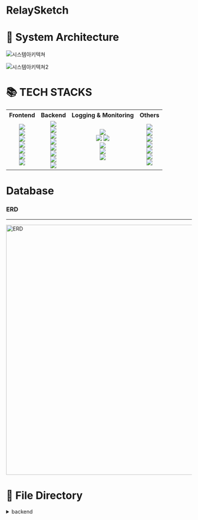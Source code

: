 # RelaySketch


# 📌 System Architecture


![시스템아키텍쳐](https://github.com/2023-Summer-Bootcamp-Team-B/RelaySketch/assets/137774867/be13ee8b-5fb9-4e4e-bfa5-559a154f7049)

![시스템아키텍쳐2](https://github.com/2023-Summer-Bootcamp-Team-B/RelaySketch/assets/137774867/47391b51-fba7-41d5-bc87-6eace99df25e)

# 📚 TECH STACKS
<table>
<tr>
<th>Frontend</th>
<th>Backend</th>
<th>Logging & Monitoring</th>
<th>Others</th>
</tr>
<tr>
<td align=center>
<img src="https://img.shields.io/badge/react-61DAFB?style=for-the-badge&logo=react&logoColor=black"><br>
<img src="https://img.shields.io/badge/vite-646CFF?style=for-the-badge&logo=vite&logoColor=white"><br>
<img src="https://img.shields.io/badge/typescript-3178C6?style=for-the-badge&logo=typescript&logoColor=white"><br>
<img src="https://img.shields.io/badge/tailwindcss-06B6D4?style=for-the-badge&logo=tailwindcss&logoColor=white"><br>
<img src="https://img.shields.io/badge/mobx-FF9955?style=for-the-badge&logo=mobx&logoColor=white"><br>
<img src="https://img.shields.io/badge/eslint-4B32C3?style=for-the-badge&logo=eslint&logoColor=white"><br>
<img src="https://img.shields.io/badge/prettier-F7B93E?style=for-the-badge&logo=prettier&logoColor=black"><br>
</td>
<td align=center>
<img src="https://img.shields.io/badge/nginx-009639?style=for-the-badge&logo=nginx&logoColor=black"><br>
<img src="https://img.shields.io/badge/django-092E20?style=for-the-badge&logo=django&logoColor=white"><br>
<img src="https://img.shields.io/badge/gunicorn-499848?style=for-the-badge&logo=gunicorn&logoColor=black"><br>
<img src="https://img.shields.io/badge/rabbitmq-FF6600?style=for-the-badge&logo=rabbitmq&logoColor=white"><br>
<img src="https://img.shields.io/badge/celery-37814A?style=for-the-badge&logo=celery&logoColor=black"><br>
<img src="https://img.shields.io/badge/redis-DC382D?style=for-the-badge&logo=redis&logoColor=white"><br>
<img src="https://img.shields.io/badge/mysql-4479A1?style=for-the-badge&logo=mysql&logoColor=white"><br>
<img src="https://img.shields.io/badge/swagger-85EA2D?style=for-the-badge&logo=swagger&logoColor=black"><br>
</td>
<td align=center>
<img src="https://img.shields.io/badge/prometheus-E6522C?style=for-the-badge&logo=prometheus&logoColor=black"><br>
<img src="https://img.shields.io/badge/grafana-F46800?style=for-the-badge&logo=grafana&logoColor=black">
<img src="https://img.shields.io/badge/k6-7D64FF?style=for-the-badge&logo=k6&logoColor=black"><br>
<img src="https://img.shields.io/badge/elasticsearch-005571?style=for-the-badge&logo=elasticsearch&logoColor=white"><br>
<img src="https://img.shields.io/badge/logstash-005571?style=for-the-badge&logo=logstash&logoColor=white"><br>
<img src="https://img.shields.io/badge/kibana-005571?style=for-the-badge&logo=kibana&logoColor=white"><br>
</td>
<td align=center>
<img src="https://img.shields.io/badge/github-181717?style=for-the-badge&logo=github&logoColor=white"><br>
<img src="https://img.shields.io/badge/githubactions-2088FF?style=for-the-badge&logo=githubactions&logoColor=white"><br>
<img src="https://img.shields.io/badge/notion-000000?style=for-the-badge&logo=notion&logoColor=white"><br>
<img src="https://img.shields.io/badge/slack-4A154B?style=for-the-badge&logo=slack&logoColor=white"><br>
<img src="https://img.shields.io/badge/figma-F24E1E?style=for-the-badge&logo=figma&logoColor=white"><br>
<img src="https://img.shields.io/badge/docker-2496ED?style=for-the-badge&logo=docker&logoColor=white"><br>
<img src="https://img.shields.io/badge/postman-FF6C37?style=for-the-badge&logo=postman&logoColor=white"><br>
</td>
</tr>
</table>


# Database
### ERD
---
<img width="677" alt="ERD" src="https://github.com/2023-Summer-Bootcamp-Team-B/RelaySketch/assets/137774867/a9175ecc-547b-4906-b9c8-781a22b78044">


# 📂 File Directory
<details>
<summary>backend</summary>
<div markdown="1">

<details>
<summary>front</summary>
<div markdown="1">

# MainFlow
<img width="775" alt="flow" src="https://github.com/2023-Summer-Bootcamp-Team-B/RelaySketch/assets/137774867/460e3036-8674-4e4b-b844-d17852338b19">


# 🔍 Features
<details>
<summary> 여기 클릭 </summary>
<div markdown="1">


# 🖥️ Moniterings
# 캡쳐 넣기


# Swagger
<details>
<summary><img width="1088" alt="API명세서" src="https://github.com/2023-Summer-Bootcamp-Team-B/RelaySketch/assets/137774867/6b696ffd-10a9-4951-87fc-dfb4a2e1a548">
</summary>
<div markdown="1">



# 👫 Member
